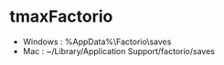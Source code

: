 # tmaxFactorio

- Windows : %AppData%\Factorio\saves
- Mac :  ~/Library/Application Support/factorio/saves
